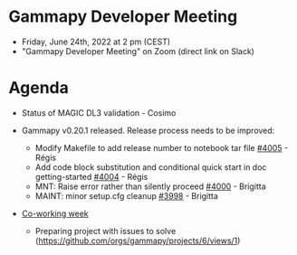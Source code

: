 # Gammapy Developer Meeting

* Friday, June 24th, 2022 at 2 pm (CEST)
* "Gammapy Developer Meeting" on Zoom (direct link on Slack)
# Agenda

* Status of MAGIC DL3 validation - Cosimo
* Gammapy v0.20.1 released. Release process needs to be improved:
   * Modify Makefile to add release number to notebook tar file [#4005](https://github.com/gammapy/gammapy/pull/4005) - Régis
   * Add code block substitution and conditional quick start in doc getting-started [#4004](https://github.com/gammapy/gammapy/pull/4004) - Régis
   * MNT: Raise error rather than silently proceed [#4000](https://github.com/gammapy/gammapy/pull/4000) - Brigitta
   * MAINT: minor setup.cfg cleanup [#3998](https://github.com/gammapy/gammapy/pull/3998) - Brigitta

* [Co-working week](https://github.com/gammapy/gammapy-meetings/blob/master/coding-sprints/2022-06-Barcelona/README.md)
  * Preparing project with issues to solve (https://github.com/orgs/gammapy/projects/6/views/1)


 


